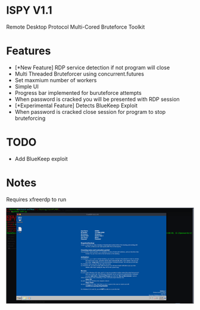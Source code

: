 ISPY V1.1
===========
Remote Desktop Protocol Multi-Cored Bruteforce Toolkit

Features
===========
- [*New Feature] RDP service detection if not program will close
- Multi Threaded Bruteforcer using concurrent.futures
- Set maxmium number of workers 
- Simple UI
- Progress bar implemented for buruteforce attempts
- When password is cracked you will be presented with RDP session
- [*Experimental Feature] Detects BlueKeep Exploit
- When password is cracked close session for program to stop bruteforcing

TODO
==========
- Add BlueKeep exploit

Notes
==========
Requires xfreerdp to run

<img src="https://github.com/darkseid-security/ISPY/blob/main/Screenshots/ISPY-session.png">
